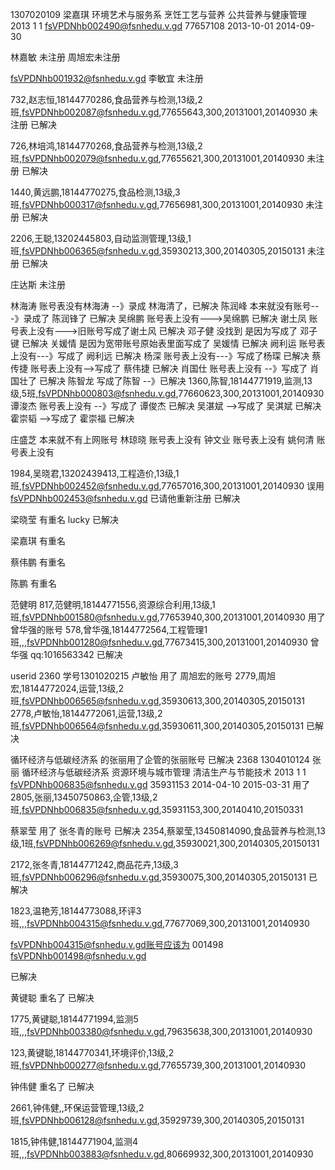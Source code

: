 1307020109	梁嘉琪	环境艺术与服务系	烹饪工艺与营养	公共营养与健康管理	2013	1	1	fsVPDNhb002490@fsnhedu.v.gd	77657108	2013-10-01	2014-09-30


林嘉敏 未注册
周旭宏未注册

fsVPDNhb001932@fsnhedu.v.gd 李敏宜 未注册

732,赵志恒,18144770286,食品营养与检测,13级,2班,fsVPDNhb002087@fsnhedu.v.gd,77655643,300,20131001,20140930 未注册 已解决

726,林培鸿,18144770268,食品营养与检测,13级,2班,fsVPDNhb002079@fsnhedu.v.gd,77655621,300,20131001,20140930 未注册 已解决

1440,黄远鹏,18144770275,食品检测,13级,3班,fsVPDNhb000317@fsnhedu.v.gd,77656981,300,20131001,20140930 未注册 已解决

2206,王聪,13202445803,自动监测管理,13级,1班,fsVPDNhb006365@fsnhedu.v.gd,35930213,300,20140305,20150131
未注册
已解决

庄达斯 未注册


林海涛 账号表没有林海涛 --》录成 林海清了，已解决
陈润峰 本来就没有账号---》录成了 陈润锋了 已解决
吴绵鹏 账号表上没有--->吴绵鹏 已解决
谢土凤 账号表上没有--->旧账号写成了谢土风 已解决
邓子健 没找到 是因为写成了 邓子键 已解决
关媛情 是因为宽带账号原始表里面写成了 吴媛情 已解决
阙利运 账号表上没有---》写成了 阙利远 已解决
杨深 账号表上没有---》写成了杨琛 已解决
蔡传捷 账号表上没有-->写成了 蔡伟捷 已解决
肖国仕 账号表上没有 --》写成了 肖国壮了 已解决
陈智龙 写成了陈智 --》已解决
1360,陈智,18144771919,监测,13级,5班,fsVPDNhb000803@fsnhedu.v.gd,77660623,300,20131001,20140930 
谭浚杰 账号表上没有 --》写成了 谭俊杰 已解决
吴湛斌 -->写成了 吴淇斌 已解决
霍崇韬 -->写成了 霍崇福 已解决




庄盛芝 本来就不有上网账号
林琼晓 账号表上没有
钟文业 账号表上没有
姚何清 账号表上没有



1984,吴晓君,13202439413,工程造价,13级,1班,fsVPDNhb002452@fsnhedu.v.gd,77657016,300,20131001,20140930
误用 fsVPDNhb002453@fsnhedu.v.gd 已请他重新注册 已解决


梁晓莹 有重名 lucky 已解决

梁嘉琪 有重名

蔡伟鹏 有重名

陈鹏 有重名


范健明 
817,范健明,18144771556,资源综合利用,13级,1班,fsVPDNhb001580@fsnhedu.v.gd,77653940,300,20131001,20140930
用了曾华强的账号
578,曾华强,18144772564,工程管理1班,,,fsVPDNhb001280@fsnhedu.v.gd,77673415,300,20131001,20140930
曾华强 qq:1016563342
已解决

userid 2360 学号1301020215 卢敏怡 用了 周旭宏的账号
2779,周旭宏,18144772024,运营,13级,2班,fsVPDNhb006565@fsnhedu.v.gd,35930613,300,20140305,20150131
2778,卢敏怡,18144772061,运营,13级,2班,fsVPDNhb006564@fsnhedu.v.gd,35930611,300,20140305,20150131
已解决

循环经济与低碳经济系 的张丽用了企管的张丽账号 已解决
2368	1304010124	张丽	循环经济与低碳经济系	资源环境与城市管理	清洁生产与节能技术	2013	1	1	fsVPDNhb006835@fsnhedu.v.gd	35931153	2014-04-10	2015-03-31
用了
2805,张丽,13450750863,企管,13级,2班,fsVPDNhb006835@fsnhedu.v.gd,35931153,300,20140410,20150331


蔡翠莹 用了 张冬青的账号 已解决
2354,蔡翠莹,13450814090,食品营养与检测,13级,1班,fsVPDNhb006269@fsnhedu.v.gd,35930021,300,20140305,20150131

2172,张冬青,18144771242,商品花卉,13级,3班,fsVPDNhb006296@fsnhedu.v.gd,35930075,300,20140305,20150131
已解决


1823,温艳芳,18144773088,环评3班,,,fsVPDNhb004315@fsnhedu.v.gd,77677069,300,20131001,20140930

fsVPDNhb004315@fsnhedu.v.gd账号应该为 001498 fsVPDNhb001498@fsnhedu.v.gd

已解决

黄键聪 重名了 已解决

1775,黄键聪,18144771994,监测5班,,,fsVPDNhb003380@fsnhedu.v.gd,79635638,300,20131001,20140930

123,黄键聪,18144770341,环境评价,13级,2班,fsVPDNhb000277@fsnhedu.v.gd,77655739,300,20131001,20140930


钟伟健 重名了 已解决

2661,钟伟健,,环保运营管理,13级,2班,fsVPDNhb006128@fsnhedu.v.gd,35929739,300,20140305,20150131

1815,钟伟健,18144771904,监测4班,,,fsVPDNhb003883@fsnhedu.v.gd,80669932,300,20131001,20140930









